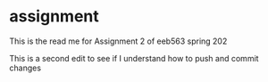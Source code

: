 # assignment
This is the read me for Assignment 2 of eeb563 spring 202

This is a second edit to see if I understand how to push and commit changes
